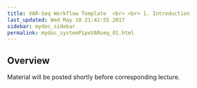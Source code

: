 ```yaml
---
title: VAR-Seq Workflow Template  <br> <br> 1. Introduction
last_updated: Wed May 10 21:42:55 2017
sidebar: mydoc_sidebar
permalink: mydoc_systemPipeVARseq_01.html
---
```


## Overview

Material will be posted shortly before corresponding lecture.
